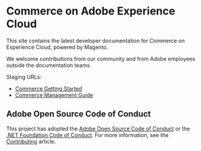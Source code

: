 # Commerce on Adobe Experience Cloud

This site contains the latest developer documentation for Commerce on Experience Cloud, powered by Magento.

We welcome contributions from our community and from Adobe employees outside the documentation teams.

Staging URLs:

- [Commerce Getting Started](https://experienceleague.corp.adobe.com/docs/magento-paas/start/commerce-start.html)
- [Commerce Management Guide](https://experienceleague.corp.adobe.com/docs/magento-paas/user/commerce-management.html)


## Adobe Open Source Code of Conduct

This project has adopted the [Adobe Open Source Code of Conduct](code-of-conduct.md) or the [.NET Foundation Code of Conduct](https://dotnetfoundation.org/code-of-conduct). For more information, see the [Contributing](contributing.md) article.
